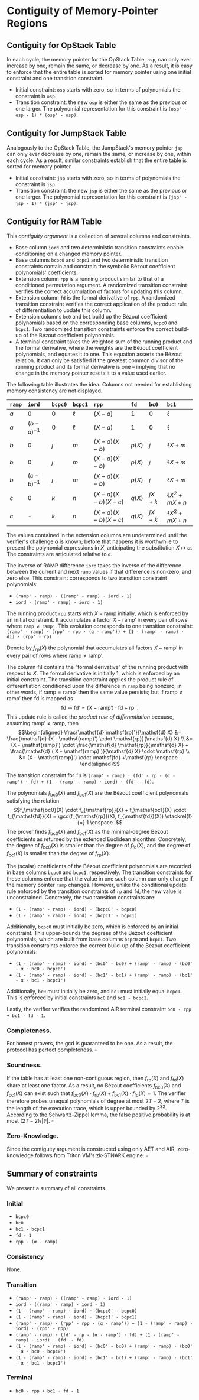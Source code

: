 # Contiguity of Memory-Pointer Regions

## Contiguity for OpStack Table

In each cycle, the memory pointer for the OpStack Table, `osp`, can only ever increase by one, remain the same, or decrease by one. As a result, it is easy to enforce that the entire table is sorted for memory pointer using one initial constraint and one transition constraint.

 - Initial constraint: `osp` starts with zero, so in terms of polynomials the constraint is `osp`.
 - Transition constraint: the new `osp` is either the same as the previous or one larger. The polynomial representation for this constraint is `(osp' - osp - 1) * (osp' - osp)`.

## Contiguity for JumpStack Table

Analogously to the OpStack Table, the JumpStack's memory pointer `jsp` can only ever decrease by one, remain the same, or increase by one, within each cycle. As a result, similar constraints establish that the entire table is sorted for memory pointer.

 - Initial constraint: `jsp` starts with zero, so in terms of polynomials the constraint is `jsp`.
 - Transition constraint: the new `jsp` is either the same as the previous or one larger. The polynomial representation for this constraint is `(jsp' - jsp - 1) * (jsp' - jsp)`.

## Contiguity for RAM Table

This *contiguity argument* is a collection of several columns and constraints.

 - Base column `iord` and two deterministic transition constraints enable conditioning on a changed memory pointer.
 - Base columns `bcpc0` and `bcpc1` and two deterministic transition constraints contain and constrain the symbolic Bézout coefficient polynomials' coefficients.
 - Extension column `rpp` is a running product similar to that of a conditioned permutation argument. A randomized transition constraint verifies the correct accumulation of factors for updating this column.
 - Extension column `fd` is the formal derivative of `rpp`. A randomized transition constraint verifies the correct application of the product rule of differentiation to update this column.
 - Extension columns `bc0` and `bc1` build up the Bézout coefficient polynomials based on the corresponding base columns, `bcpc0` and `bcpc1`.
Two randomized transition constraints enforce the correct build-up of the Bézout coefficient polynomials.
 - A terminal constraint takes the weighted sum of the running product and the formal derivative, where the weights are the Bézout coefficient polynomials, and equates it to one. This equation asserts the Bézout relation. It can only be satisfied if the greatest common divisor of the running product and its formal derivative is one – implying that no change in the memory pointer resets it to a value used earlier.


The following table illustrates the idea.
Columns not needed for establishing memory consistency are not displayed.

| `ramp` | `iord`       | `bcpc0` | `bcpc1` | `rpp`                   | `fd`   | `bc0`    | `bc1`               |
|:-------|:-------------|:--------|:--------|:------------------------|:-------|:---------|:--------------------|
| $a$    | 0            | $0$     | $\ell$  | $(X - a)$               | $1$    | $0$      | $\ell$              |
| $a$    | $(b-a)^{-1}$ | $0$     | $\ell$  | $(X - a)$               | $1$    | $0$      | $\ell$              |
| $b$    | 0            | $j$     | $m$     | $(X - a)(X - b)$        | $p(X)$ | $j$      | $\ell X + m$        |
| $b$    | 0            | $j$     | $m$     | $(X - a)(X - b)$        | $p(X)$ | $j$      | $\ell X + m$        |
| $b$    | $(c-b)^{-1}$ | $j$     | $m$     | $(X - a)(X - b)$        | $p(X)$ | $j$      | $\ell X + m$        |
| $c$    | 0            | $k$     | $n$     | $(X - a)(X - b)(X - c)$ | $q(X)$ | $jX + k$ | $\ell X^2 + mX + n$ |
| $c$    | -            | $k$     | $n$     | $(X - a)(X - b)(X - c)$ | $q(X)$ | $jX + k$ | $\ell X^2 + mX + n$ |

The values contained in the extension columns are undetermined until the verifier's challenge $\alpha$ is known; before that happens it is worthwhile to present the polynomial expressions in $X$, anticipating the substitution $X \mapsto \alpha$. The constraints are articulated relative to `α`.

The inverse of RAMP difference `iord` takes the inverse of the difference between the current and next `ramp` values if that difference is non-zero, and zero else. This constraint corresponds to two transition constraint polynomials:

 - `(ramp' - ramp) ⋅ ((ramp' - ramp) ⋅ iord - 1)`
 - `iord ⋅ (ramp' - ramp) ⋅ iord - 1)`

The running product `rpp` starts with $X - \mathsf{ramp}$ initially, which is enforced by an initial constraint.
It accumulates a factor $X - \mathsf{ramp}'$ in every pair of rows where `ramp ≠ ramp'`. This evolution corresponds to one transition constraint: `(ramp' - ramp) ⋅ (rpp' - rpp ⋅ (α - ramp')) + (1 - (ramp' - ramp) ⋅ di) ⋅ (rpp' - rp)`

Denote by $f_{\mathsf{rp}}(X)$ the polynomial that accumulates all factors $X - \mathsf{ramp}'$ in every pair of rows where $\mathsf{ramp} \neq \mathsf{ramp}'$.

The column `fd` contains the “formal derivative” of the running product with respect to $X$.
The formal derivative is initially $1$, which is enforced by an initial constraint.
The transition constraint applies the product rule of differentiation conditioned upon the difference in `ramp` being nonzero; in other words, if $\mathsf{ramp} = \mathsf{ramp}'$ then the same value persists; but if $\mathsf{ramp} \neq \mathsf{ramp}'$ then $\mathsf{fd}$ is mapped as
$$\mathsf{fd} \mapsto \mathsf{fd}' = (X - \mathsf{ramp}') \cdot \mathsf{fd} + \mathsf{rp} \enspace .$$
This update rule is called the *product rule of differentiation* because, assuming $\mathsf{ramp}' \neq \mathsf{ramp}$, then
$$\begin{aligned}
\frac{\mathsf{d}  \mathsf{rp}'}{\mathsf{d}   X} &= \frac{\mathsf{d}  (X - \mathsf{ramp}') \cdot \mathsf{rp}}{\mathsf{d}   X} \\
&= (X - \mathsf{ramp}') \cdot \frac{\mathsf{d}   \mathsf{rp}}{\mathsf{d}   X} + \frac{\mathsf{d}  ( X - \mathsf{ramp}')}{\mathsf{d}   X} \cdot \mathsf{rp} \\
&= (X - \mathsf{ramp}') \cdot \mathsf{fd} +\mathsf{rp} \enspace .
\end{aligned}$$

The transition constraint for `fd` is `(ramp' - ramp) ⋅ (fd' - rp - (α - ramp') ⋅ fd) + (1 - (ramp' - ramp) ⋅ iord) ⋅ (fd' - fd)`.

The polynomials $f_\mathsf{bc0}(X)$ and $f_\mathsf{bc1}(X)$ are the Bézout coefficient polynomials satisfying the relation
$$f_\mathsf{bc0}(X) \cdot f_{\mathsf{rp}}(X) + f_\mathsf{bc1}(X) \cdot f_{\mathsf{fd}}(X) = \gcd(f_{\mathsf{rp}}(X), f_{\mathsf{fd}}(X)) \stackrel{!}{=} 1 \enspace .$$
The prover finds $f_\mathsf{bc0}(X)$ and $f_\mathsf{bc1}(X)$ as the minimal-degree Bézout coefficients as returned by the extended Euclidean algorithm.
Concretely, the degree of $f_\mathsf{bc0}(X)$ is smaller than the degree of $f_\mathsf{fd}(X)$, and the degree of $f_\mathsf{bc1}(X)$ is smaller than the degree of $f_\mathsf{rp}(X)$.

The (scalar) coefficients of the Bézout coefficient polynomials are recorded in base columns `bcpc0` and `bcpc1`, respectively.
The transition constraints for these columns enforce that the value in one such column can only change if the memory pointer `ramp` changes.
However, unlike the conditional update rule enforced by the transition constraints of `rp` and `fd`, the new value is unconstrained.
Concretely, the two transition constraints are:

 - `(1 - (ramp' - ramp) ⋅ iord) ⋅ (bcpc0' - bcpc0)`
 - `(1 - (ramp' - ramp) ⋅ iord) ⋅ (bcpc1' - bcpc1)`

Additionally, `bcpc0` must initially be zero, which is enforced by an initial constraint.
This upper-bounds the degrees of the Bézout coefficient polynomials, which are built from base columns `bcpc0` and `bcpc1`.
Two transition constraints enforce the correct build-up of the Bézout coefficient polynomials:

 - `(1 - (ramp' - ramp) ⋅ iord) ⋅ (bc0' - bc0) + (ramp' - ramp) ⋅ (bc0' - α ⋅ bc0 - bcpc0')`
 - `(1 - (ramp' - ramp) ⋅ iord) ⋅ (bc1' - bc1) + (ramp' - ramp) ⋅ (bc1' - α ⋅ bc1 - bcpc1')`

Additionally, `bc0` must initially be zero, and `bc1` must initially equal `bcpc1`.
This is enforced by initial constraints `bc0` and `bc1 - bcpc1`.

Lastly, the verifier verifies the randomized AIR terminal constraint `bc0 ⋅ rpp + bc1 ⋅ fd - 1`.

### Completeness.
For honest provers, the gcd is guaranteed to be one. As a result, the protocol has perfect completeness. $\square$

### Soundness.
If the table has at least one non-contiguous region, then $f_{\mathsf{rp}}(X)$ and $f_{\mathsf{fd}}(X)$ share at least one factor.
As a result, no Bézout coefficients $f_\mathsf{bc0}(X)$ and $f_\mathsf{bc1}(X)$ can exist such that $f_\mathsf{bc0}(X) \cdot f_{\mathsf{rp}}(X) + f_\mathsf{bc1}(X) \cdot f_{\mathsf{fd}}(X) = 1$.
The verifier therefore probes unequal polynomials of degree at most $2T - 2$, where $T$ is the length of the execution trace, which is upper bounded by $2^32$.
According to the Schwartz-Zippel lemma, the false positive probability is at most $(2T - 2) / \vert \mathbb{F} \vert$. $\square$

### Zero-Knowledge.
Since the contiguity argument is constructed using only AET and AIR, zero-knowledge follows from Triton VM's zk-STNARK engine. $\square$

## Summary of constraints

We present a summary of all constraints.

### Initial

 - `bcpc0`
 - `bc0`
 - `bc1 - bcpc1`
 - `fd - 1`
 - `rpp - (α - ramp)`

### Consistency

None.

### Transition

 - `(ramp' - ramp) ⋅ ((ramp' - ramp) ⋅ iord - 1)`
 - `iord ⋅ ((ramp' - ramp) ⋅ iord - 1)`
 - `(1 - (ramp' - ramp) ⋅ iord) ⋅ (bcpc0' - bcpc0)`
 - `(1 - (ramp' - ramp) ⋅ iord) ⋅ (bcpc1' - bcpc1)` 
 - `(ramp' - ramp) ⋅ (rpp' - rpp ⋅ (α - ramp')) + (1 - (ramp' - ramp) ⋅ iord) ⋅ (rpp' - rpp)`
 - `(ramp' - ramp) ⋅ (fd' - rp - (α - ramp') ⋅ fd) + (1 - (ramp' - ramp) ⋅ iord) ⋅ (fd' - fd)`
 - `(1 - (ramp' - ramp) ⋅ iord) ⋅ (bc0' - bc0) + (ramp' - ramp) ⋅ (bc0' - α ⋅ bc0 - bcpc0')`
 - `(1 - (ramp' - ramp) ⋅ iord) ⋅ (bc1' - bc1) + (ramp' - ramp) ⋅ (bc1' - α ⋅ bc1 - bcpc1')`

### Terminal

 - `bc0 ⋅ rpp + bc1 ⋅ fd - 1`

